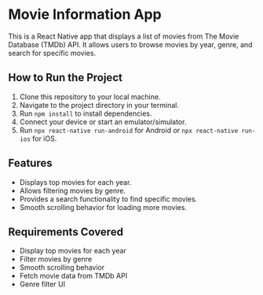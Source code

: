 # Movie Information App

This is a React Native app that displays a list of movies from The Movie Database (TMDb) API. It allows users to browse movies by year, genre, and search for specific movies.

## How to Run the Project

1. Clone this repository to your local machine.
2. Navigate to the project directory in your terminal.
3. Run `npm install` to install dependencies.
4. Connect your device or start an emulator/simulator.
5. Run `npx react-native run-android` for Android or `npx react-native run-ios` for iOS.

## Features

- Displays top movies for each year.
- Allows filtering movies by genre.
- Provides a search functionality to find specific movies.
- Smooth scrolling behavior for loading more movies.

## Requirements Covered

- Display top movies for each year
- Filter movies by genre
- Smooth scrolling behavior
- Fetch movie data from TMDb API
- Genre filter UI

